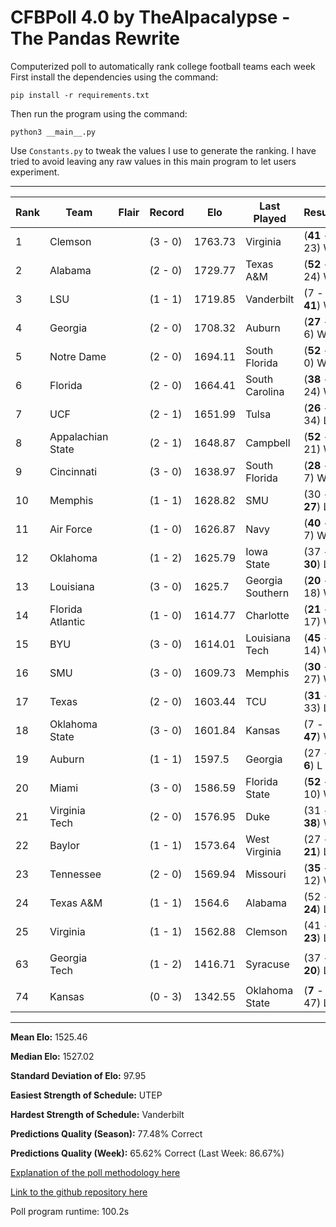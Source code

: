 # CFBPoll 4.0 by TheAlpacalypse - The Pandas Rewrite

Computerized poll to automatically rank college football teams each week
First install the dependencies using the command:

`pip install -r requirements.txt`

Then run the program using the command:

`python3 __main__.py`

Use `Constants.py` to tweak the values I use to generate the ranking. I have tried to avoid leaving any raw values in this main program to let users experiment.

---
|Rank|Team|Flair|Record|Elo|Last Played|Result|Change|
|---|---|---|---|---|---|---|---|
| 1 | Clemson | [](#f/clemson) | (3 - 0) | 1763.73 | Virginia | (**41** - 23) W | 13.61 |
| 2 | Alabama | [](#f/alabama) | (2 - 0) | 1729.77 | Texas A&M | (**52** - 24) W | 18.46 |
| 3 | LSU | [](#f/lsu) | (1 - 1) | 1719.85 | Vanderbilt | (7 - **41**) W | 13.08 |
| 4 | Georgia | [](#f/georgia) | (2 - 0) | 1708.32 | Auburn | (**27** - 6) W | 20.73 |
| 5 | Notre Dame | [](#f/notredame) | (2 - 0) | 1694.11 | South Florida | (**52** - 0) W | 15.66 |
| 6 | Florida | [](#f/florida) | (2 - 0) | 1664.41 | South Carolina | (**38** - 24) W | 11.85 |
| 7 | UCF | [](#f/ucf) | (2 - 1) | 1651.99 | Tulsa | (**26** - 34) L | -29.76 |
| 8 | Appalachian State | [](#f/appalachianstate) | (2 - 1) | 1648.87 | Campbell | (**52** - 21) W | 4.6 |
| 9 | Cincinnati | [](#f/cincinnati) | (3 - 0) | 1638.97 | South Florida | (**28** - 7) W | 14.2 |
| 10 | Memphis | [](#f/memphis) | (1 - 1) | 1628.82 | SMU | (30 - **27**) L | -12.74 |
| 11 | Air Force | [](#f/airforce) | (1 - 0) | 1626.87 | Navy | (**40** - 7) W | 24.65 |
| 12 | Oklahoma | [](#f/oklahoma) | (1 - 2) | 1625.79 | Iowa State | (37 - **30**) L | -21.81 |
| 13 | Louisiana | [](#f/louisiana) | (3 - 0) | 1625.7 | Georgia Southern | (**20** - 18) W | 6.36 |
| 14 | Florida Atlantic | [](#f/fau) | (1 - 0) | 1614.77 | Charlotte | (**21** - 17) W | 7.85 |
| 15 | BYU | [](#f/byu) | (3 - 0) | 1614.01 | Louisiana Tech | (**45** - 14) W | 27.34 |
| 16 | SMU | [](#f/smu) | (3 - 0) | 1609.73 | Memphis | (**30** - 27) W | 12.74 |
| 17 | Texas | [](#f/texas) | (2 - 0) | 1603.44 | TCU | (**31** - 33) L | -13.17 |
| 18 | Oklahoma State | [](#f/oklahomastate) | (3 - 0) | 1601.84 | Kansas | (7 - **47**) W | 18.47 |
| 19 | Auburn | [](#f/auburn) | (1 - 1) | 1597.5 | Georgia | (27 - **6**) L | -20.73 |
| 20 | Miami | [](#f/miami) | (3 - 0) | 1586.59 | Florida State | (**52** - 10) W | 24.97 |
| 21 | Virginia Tech | [](#f/virginiatech) | (2 - 0) | 1576.95 | Duke | (31 - **38**) W | 14.47 |
| 22 | Baylor | [](#f/baylor) | (1 - 1) | 1573.64 | West Virginia | (27 - **21**) L | -20.48 |
| 23 | Tennessee | [](#f/tennessee) | (2 - 0) | 1569.94 | Missouri | (**35** - 12) W | 23.5 |
| 24 | Texas A&M | [](#f/texasam) | (1 - 1) | 1564.6 | Alabama | (52 - **24**) L | -18.46 |
| 25 | Virginia | [](#f/virginia) | (1 - 1) | 1562.88 | Clemson | (41 - **23**) L | -13.61 |
|||||||||
| 63 | Georgia Tech | [](#f/georgiatech) | (1 - 2) | 1416.71 | Syracuse | (37 - **20**) L | -22.28 |
|||||||||
| 74 | Kansas | [](#f/kansas) | (0 - 3) | 1342.55 | Oklahoma State | (**7** - 47) L | -18.47 |

---

**Mean Elo:** 1525.46

**Median Elo:** 1527.02

**Standard Deviation of Elo:** 97.95

**Easiest Strength of Schedule:** UTEP

**Hardest Strength of Schedule:** Vanderbilt

**Predictions Quality (Season):** 77.48% Correct

**Predictions Quality (Week):** 65.62% Correct (Last Week: 86.67%)

[Explanation of the poll methodology here](https://www.reddit.com/user/TehAlpacalypse/comments/dwfsfi/cfb_poll_30_oops/)

[Link to the github repository here](https://github.com/ChangedNameTo/CFBPoll)

Poll program runtime: 100.2s